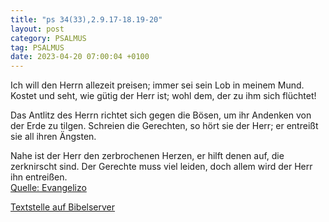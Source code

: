 ```yaml
---
title: "ps 34(33),2.9.17-18.19-20"
layout: post
category: PSALMUS
tag: PSALMUS
date: 2023-04-20 07:00:04 +0100
---
```

Ich will den Herrn allezeit preisen;
immer sei sein Lob in meinem Mund.
Kostet und seht, wie gütig der Herr ist;
wohl dem, der zu ihm sich flüchtet!

Das Antlitz des Herrn richtet sich gegen die Bösen,
um ihr Andenken von der Erde zu tilgen.
Schreien die Gerechten, so hört sie der Herr;
er entreißt sie all ihren Ängsten.<!--more-->

Nahe ist der Herr den zerbrochenen Herzen,
er hilft denen auf, die zerknirscht sind.
Der Gerechte muss viel leiden,
doch allem wird der Herr ihn entreißen.<br>
[Quelle: Evangelizo](https://evangeliumtagfuertag.org/DE/gospel)

[Textstelle auf Bibelserver](https://www.bibleserver.com/EU/ps34(33),2.9.17-18.19-20)
